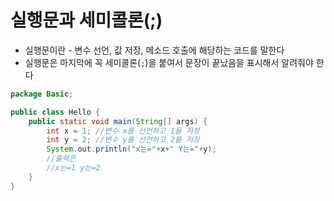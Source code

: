 # 실행문과 세미콜론(;)

* 실행문이란 - 변수 선언, 값 저장, 메소드 호출에 해당하는 코드를 말한다
* 실행문은 마지막에 꼭 세미콜론(`;`)을 붙여서 문장이 끝났음을 표시해서 알려줘야 한다

```java
package Basic;

public class Hello {
	public static void main(String[] args) {
		int x = 1; //변수 x를 선언하고 1을 저장
        int y = 2; //변수 y를 선언하고 2를 저장
        System.out.println("x는="+x+" Y는="+y); 
        //출력은 
        //x는=1 y는=2
	}
}

```





